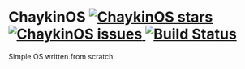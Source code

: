 # ChaykinOS [![ChaykinOS stars](https://img.shields.io/github/stars/game-lover/ChaykinOS.svg) ![ChaykinOS issues](https://img.shields.io/github/issues/game-lover/ChaykinOS.svg) ![Build Status](https://travis-ci.com/game-lover/ChaykinOS.svg?branch=master)](https://game-lover.github.io/ChaykinOS)

Simple OS written from scratch.
